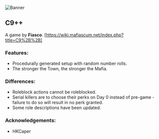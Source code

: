 ![Banner](flavours/c9++/assets/Banner.png?raw=true)
## C9++
A game by **Fiasco**.
[https://wiki.mafiascum.net/index.php?title=C9%2B%2B]

### Features:
- Procedurally generated setup with random number rolls.
- The stronger the Town, the stronger the Mafia.

### Differences:
- Roleblock actions cannot be roleblocked.
- Serial killers are to choose their perks on Day 0 instead of pre-game - failure to do so will result in no perk granted.
- Some role descriptions have been updated.

### Acknowledgements:
- HKCaper
